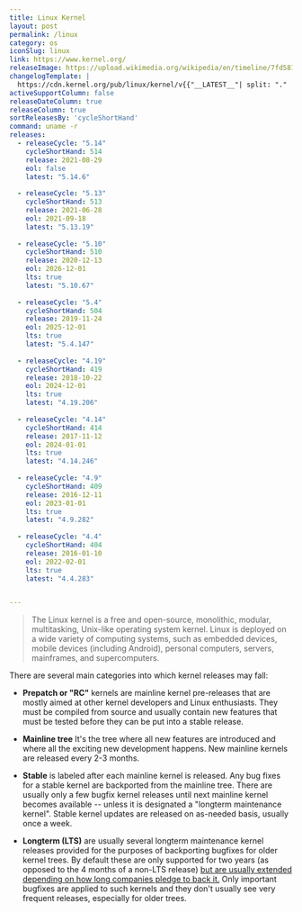 ```yaml
---
title: Linux Kernel
layout: post
permalink: /linux
category: os
iconSlug: linux
link: https://www.kernel.org/
releaseImage: https://upload.wikimedia.org/wikipedia/en/timeline/7fd581c797074c2059bfdcf078447733.png
changelogTemplate: |
  https://cdn.kernel.org/pub/linux/kernel/v{{"__LATEST__"| split: "." | first}}.x/ChangeLog-{{"__LATEST__"}}
activeSupportColumn: false
releaseDateColumn: true
releaseColumn: true
sortReleasesBy: 'cycleShortHand'
command: uname -r
releases:
  - releaseCycle: "5.14"
    cycleShortHand: 514
    release: 2021-08-29
    eol: false
    latest: "5.14.6"
    
  - releaseCycle: "5.13"
    cycleShortHand: 513
    release: 2021-06-28
    eol: 2021-09-18
    latest: "5.13.19"
    
  - releaseCycle: "5.10"
    cycleShortHand: 510
    release: 2020-12-13
    eol: 2026-12-01
    lts: true
    latest: "5.10.67"
    
  - releaseCycle: "5.4"
    cycleShortHand: 504
    release: 2019-11-24
    eol: 2025-12-01
    lts: true
    latest: "5.4.147"
    
  - releaseCycle: "4.19"
    cycleShortHand: 419
    release: 2018-10-22
    eol: 2024-12-01
    lts: true
    latest: "4.19.206"
    
  - releaseCycle: "4.14"
    cycleShortHand: 414
    release: 2017-11-12
    eol: 2024-01-01
    lts: true
    latest: "4.14.246"
    
  - releaseCycle: "4.9"
    cycleShortHand: 409
    release: 2016-12-11
    eol: 2023-01-01
    lts: true
    latest: "4.9.282"
    
  - releaseCycle: "4.4"
    cycleShortHand: 404
    release: 2016-01-10
    eol: 2022-02-01
    lts: true
    latest: "4.4.283"


---
```


> The Linux kernel is a free and open-source, monolithic, modular, multitasking, Unix-like operating system kernel.
Linux is deployed on a wide variety of computing systems, such as embedded devices, mobile devices (including Android), personal computers, servers, mainframes, and supercomputers.

There are several main categories into which kernel releases may fall:

- **Prepatch or "RC"** kernels are mainline kernel pre-releases that are mostly aimed at other kernel developers and Linux enthusiasts. They must be compiled from source and usually contain new features that must be tested before they can be put into a stable release.

- **Mainline tree**  It's the tree where all new features are introduced and where all the exciting new development happens. New mainline kernels are released every 2-3 months.    

- **Stable** is labeled after each mainline kernel is released. Any bug fixes for a stable kernel are backported from the mainline tree. There are usually only a few bugfix kernel releases until next mainline kernel becomes available -- unless it is designated a "longterm maintenance kernel". Stable kernel updates are released on as-needed basis, usually once a week.
        
- **Longterm (LTS)** are usually several longterm maintenance kernel releases provided for the purposes of backporting bugfixes for older kernel trees. By default these are only supported for two years (as opposed to the 4 months of a non-LTS release) [but are usually extended depending on how long companies pledge to back it.](https://lore.kernel.org/lkml/YA%2FE1bHRmZb50MlS@kroah.com/) Only important bugfixes are applied to such kernels and they don't usually see very frequent releases, especially for older trees. 

